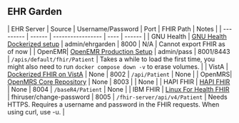 EHR Garden
------

| EHR Server | Source | Username/Password | Port | FHIR Path | Notes |
| ---------  | ------ | ----------------- | ---- | ------ |
| GNU Health | [GNU Health Dockerized setup](https://github.com/paramburu/gnuhealth) | admin/ehrgarden | 8000 | N/A | Cannot export FHIR as of now |
| OpenEMR| [OpenEMR Production Setup](https://github.com/openemr/openemr/blob/master/docker/production/docker-compose.yml) | admin/pass | 8001/8443 | `/apis/default/fhir/Patient` | Takes a while to load the first time, you might also need to run `docker compose down -v` to erase volumes. |
| VistA | [Dockerized FHIR on VistA](https://github.com/WorldVistA/FHIR-on-VistA) | None | 8002 | `/api/Patient` | None |
| OpenMRS| [OpenMRS Core Repository](https://github.com/openmrs/openmrs-core) | None | 8003 | | None |
| HAPI FHIR | [HAPI FHIR](https://hapifhir.io/) | None | 8004 | `/baseR4/Patient` | None |
| IBM FHIR | [Linux For Health FHIR](https://github.com/LinuxForHealth/FHIR) | fhiruser/change-password | 8005 | `/fhir-server/api/v4/Patient` | Needs HTTPS. Requires a username and password in the FHIR requests. When using curl, use -u. |
